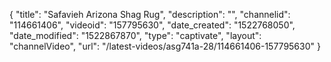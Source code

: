 {
    "title": "Safavieh Arizona Shag Rug",
    "description": "",
    "channelid": "114661406",
    "videoid": "157795630",
    "date_created": "1522768050",
    "date_modified": "1522867870",
    "type": "captivate",
    "layout": "channelVideo",
    "url": "\/latest-videos\/asg741a-28\/114661406-157795630"
}
